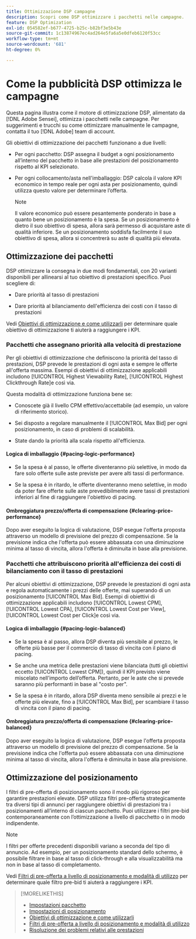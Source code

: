 ```yaml
---
title: Ottimizzazione DSP campagne
description: Scopri come DSP ottimizzare i pacchetti nelle campagne.
feature: DSP Optimization
exl-id: 054582ef-b677-4725-b25c-b82bf3e5b43e
source-git-commit: 1c13874967ec4ad264e5fa6a5e0dfeb6120f53cc
workflow-type: tm+mt
source-wordcount: '681'
ht-degree: 0%

---
```


# Come la pubblicità DSP ottimizza le campagne

Questa pagina illustra come il motore di ottimizzazione DSP, alimentato da [!DNL Adobe Sensei], ottimizza i pacchetti nelle campagne. Per suggerimenti e trucchi su come ottimizzare manualmente le campagne, contatta il tuo [!DNL Adobe] team di account. <!-- add link to trading playbook if we add it to help -->

Gli obiettivi di ottimizzazione dei pacchetti funzionano a due livelli:

* Per ogni pacchetto: DSP assegna il budget a ogni posizionamento all’interno del pacchetto in base alle prestazioni del posizionamento rispetto al KPI selezionato.

* Per ogni collocamento/asta nell&#39;imballaggio: DSP calcola il valore KPI economico in tempo reale per ogni asta per posizionamento, quindi utilizza questo valore per determinare l’offerta.

   >[!NOTE]
   >
   >Il valore economico può essere pesantemente ponderato in base a quanto bene un posizionamento è la spesa. Se un posizionamento è dietro il suo obiettivo di spesa, allora sarà permesso di acquistare aste di qualità inferiore. Se un posizionamento soddisfa facilmente il suo obiettivo di spesa, allora si concentrerà su aste di qualità più elevata.

## Ottimizzazione dei pacchetti

DSP ottimizzare la consegna in due modi fondamentali, con 20 varianti disponibili per allinearsi al tuo obiettivo di prestazioni specifico. Puoi scegliere di:

* Dare priorità al tasso di prestazioni

* Dare priorità al bilanciamento dell&#39;efficienza dei costi con il tasso di prestazioni

Vedi [Obiettivi di ottimizzazione e come utilizzarli](optimization-goals.md) per determinare quale obiettivo di ottimizzazione ti aiuterà a raggiungere i KPI.

### Pacchetti che assegnano priorità alla velocità di prestazione

Per gli obiettivi di ottimizzazione che definiscono la priorità del tasso di prestazioni, DSP prevede le prestazioni di ogni asta e sempre le offerte all&#39;offerta massima. Esempi di obiettivi di ottimizzazione applicabili includono [!UICONTROL Highest Viewability Rate], [!UICONTROL Highest Clickthrough Rate]e così via.

Questa modalità di ottimizzazione funziona bene se:

* Conoscete già il livello CPM effettivo/accettabile (ad esempio, un valore di riferimento storico).

* Sei disposto a regolare manualmente il [!UICONTROL Max Bid] per ogni posizionamento, in caso di problemi di scalabilità.

* State dando la priorità alla scala rispetto all&#39;efficienza.

#### Logica di imballaggio {#pacing-logic-performance}

* Se la spesa è al passo, le offerte diventeranno più selettive, in modo da fare solo offerte sulle aste previste per avere alti tassi di performance.

* Se la spesa è in ritardo, le offerte diventeranno meno selettive, in modo da poter fare offerte sulle aste prevedibilmente avere tassi di prestazioni inferiori al fine di raggiungere l&#39;obiettivo di pacing.

#### Ombreggiatura prezzo/offerta di compensazione {#clearing-price-performance}

Dopo aver eseguito la logica di valutazione, DSP esegue l&#39;offerta proposta attraverso un modello di previsione del prezzo di compensazione. Se la previsione indica che l&#39;offerta può essere abbassata con una diminuzione minima al tasso di vincita, allora l&#39;offerta è diminuita in base alla previsione.

### Pacchetti che attribuiscono priorità all&#39;efficienza dei costi di bilanciamento con il tasso di prestazioni

Per alcuni obiettivi di ottimizzazione, DSP prevede le prestazioni di ogni asta e regola automaticamente i prezzi delle offerte, mai superando di un posizionamento [!UICONTROL Max Bid]. Esempi di obiettivi di ottimizzazione applicabili includono [!UICONTROL Lowest CPM], [!UICONTROL Lowest CPA], [!UICONTROL Lowest Cost per View], [!UICONTROL Lowest Cost per Click]e così via.

#### Logica di imballaggio {#pacing-logic-balanced}

* Se la spesa è al passo, allora DSP diventa più sensibile al prezzo, le offerte più basse per il commercio di tasso di vincita con il piano di pacing.

* Se anche una metrica delle prestazioni viene bilanciata (tutti gli obiettivi eccetto [!UICONTROL Lowest CPM]), quindi il KPI previsto viene miscelato nell’importo dell’offerta. Pertanto, per le aste che si prevede saranno più performanti in base al &quot;costo per&quot;.

* Se la spesa è in ritardo, allora DSP diventa meno sensibile ai prezzi e le offerte più elevate, fino a [!UICONTROL Max Bid], per scambiare il tasso di vincita con il piano di pacing.

#### Ombreggiatura prezzo/offerta di compensazione {#clearing-price-balanced}

Dopo aver eseguito la logica di valutazione, DSP esegue l&#39;offerta proposta attraverso un modello di previsione del prezzo di compensazione. Se la previsione indica che l&#39;offerta può essere abbassata con una diminuzione minima al tasso di vincita, allora l&#39;offerta è diminuita in base alla previsione.

## Ottimizzazione del posizionamento

I filtri di pre-offerta di posizionamento sono il modo più rigoroso per garantire prestazioni elevate. DSP utilizza filtri pre-offerta strategicamente tra diversi tipi di annunci per raggiungere obiettivi di prestazioni tra i posizionamenti all’interno di ciascun pacchetto. Puoi utilizzare i filtri pre-bid contemporaneamente con l’ottimizzazione a livello di pacchetto o in modo indipendente.

>[!NOTE]
>
>I filtri per offerte precedenti disponibili variano a seconda del tipo di annuncio. Ad esempio, per un posizionamento standard dello schermo, è possibile filtrare in base al tasso di click-through e alla visualizzabilità ma non in base al tasso di completamento.

Vedi [Filtri di pre-offerta a livello di posizionamento e modalità di utilizzo](optimization-pre-bid-filters.md) per determinare quale filtro pre-bid ti aiuterà a raggiungere i KPI.

>[!MORELIKETHIS]
>
>* [Impostazioni pacchetto](/help/dsp/campaign-management/packages/package-settings.md)
>* [Impostazioni di posizionamento](/help/dsp/campaign-management/placements/placement-settings.md)
>* [Obiettivi di ottimizzazione e come utilizzarli](optimization-goals.md)
>* [Filtri di pre-offerta a livello di posizionamento e modalità di utilizzo](optimization-pre-bid-filters.md)
>* [Risoluzione dei problemi relativi alle prestazioni](/help/dsp/optimization/troubleshooting-performance.md)

